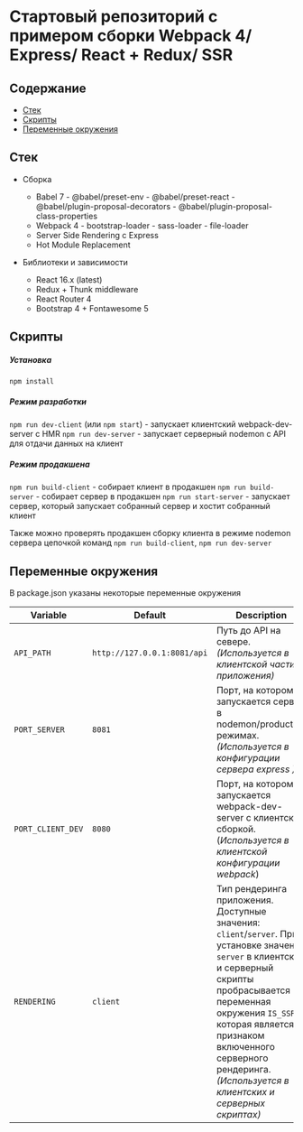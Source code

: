 # Стартовый репозиторий с примером сборки Webpack 4/ Express/ React + Redux/ SSR
## Содержание

- [Стек](#стек)
- [Скрипты](#Скрипты)
- [Переменные окружения](#Переменные-окружени)

## Стек
- Сборка
    - Babel 7
            -   @babel/preset-env
            -   @babel/preset-react
            -   @babel/plugin-proposal-decorators
            -   @babel/plugin-proposal-class-properties
    - Webpack 4
            -  bootstrap-loader
            -  sass-loader
            -  file-loader
    - Server Side Rendering с Express
    - Hot Module Replacement


- Библиотеки и зависимости
  - React 16.x (latest)
  - Redux + Thunk middleware 
  - React Router 4
  - Bootstrap 4 + Fontawesome 5

## Скрипты
##### Установка
`npm install`
##### Режим разработки 
`npm run dev-client` (или `npm start`) - запускает клиентский webpack-dev-server с HMR
`npm run dev-server` - запускает серверный nodemon с API для отдачи данных на клиент

##### Режим продакшена 
`npm run build-client` - собирает клиент в продакшен
`npm run build-server` - собирает сервер в продакшен
`npm run start-server` - запускает сервер, который запускает собранный сервер и хостит собранный клиент

Также можно проверять продакшен сборку клиента в режиме nodemon сервера цепочкой команд `npm run build-client`, `npm run dev-server`

## Переменные окружения

В package.json указаны некоторые переменные окружения

| Variable         | Default            | Description                                                      
| ---------------- | ------------------ |------------------ |
| `API_PATH` | `http://127.0.0.1:8081/api` | Путь до API на севере. *(Используется в клиентской части приложения)* |
| `PORT_SERVER` | `8081` | Порт, на котором запускается сервер в nodemon/production режимах. *(Используется в конфигурации сервера express )* |
| `PORT_CLIENT_DEV` | `8080` | Порт, на котором запускается webpack-dev-server с клиентской сборкой. (*Используется в клиентской конфигурации webpack*) |
| `RENDERING` | `client` | Тип рендеринга приложения. Доступные значения: `client`/`server`. При установке значения `server` в клиентские и серверный скрипты пробрасывается переменная окружения `IS_SSR`? которая является признаком включенного серверного рендеринга. *(Используется в клиентских и серверных скриптах)* |
